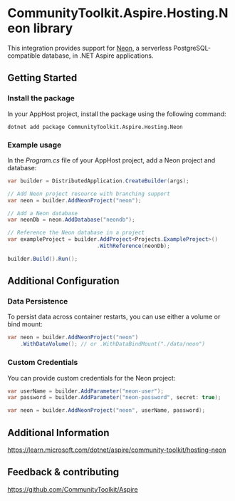 # CommunityToolkit.Aspire.Hosting.Neon library

This integration provides support for [Neon](https://neon.tech/), a serverless PostgreSQL-compatible database, in .NET Aspire applications.

## Getting Started

### Install the package

In your AppHost project, install the package using the following command:

```dotnetcli
dotnet add package CommunityToolkit.Aspire.Hosting.Neon
```

### Example usage

In the _Program.cs_ file of your AppHost project, add a Neon project and database:

```csharp
var builder = DistributedApplication.CreateBuilder(args);

// Add Neon project resource with branching support
var neon = builder.AddNeonProject("neon");

// Add a Neon database
var neonDb = neon.AddDatabase("neondb");

// Reference the Neon database in a project
var exampleProject = builder.AddProject<Projects.ExampleProject>()
                            .WithReference(neonDb);

builder.Build().Run();
```

## Additional Configuration

### Data Persistence

To persist data across container restarts, you can use either a volume or bind mount:

```csharp
var neon = builder.AddNeonProject("neon")
    .WithDataVolume(); // or .WithDataBindMount("./data/neon")
```

### Custom Credentials

You can provide custom credentials for the Neon project:

```csharp
var userName = builder.AddParameter("neon-user");
var password = builder.AddParameter("neon-password", secret: true);

var neon = builder.AddNeonProject("neon", userName, password);
```

## Additional Information

https://learn.microsoft.com/dotnet/aspire/community-toolkit/hosting-neon

## Feedback & contributing

https://github.com/CommunityToolkit/Aspire
